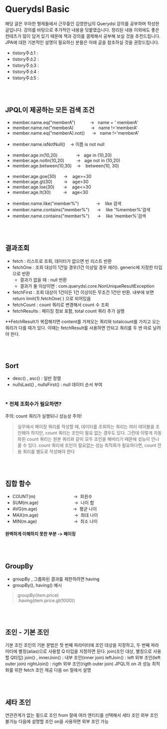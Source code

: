 # Querydsl Basic
해당 글은 우아한 형제들에서 근무중인 김영한님의 Querydsl 강의를 공부하며 작성한 글입니다. 강의를 바탕으로 추가적인 내용을 덧붙였습니다. 정리된 내용 이외에도 좋은 컨테츠가 많이 담겨 있기 때문에 책과 강의를 결제해서 공부해 보실 것을 추천드립니다.
JPA에 대한 기본적인 설명이 필요하신 분들은 아래 글을 참조하실 것을 권장드립니다.

- tistory주소1 :
- tistory주소2 :
- tistory주소3 :
- tistory주소4 :
- tistory주소5 :

<br><br/>

## JPQL이 제공하는 모든 검색 조건

- member.name.eq("memberA")    &nbsp;&nbsp;&nbsp;&nbsp;&nbsp;&nbsp;&nbsp;&nbsp;&nbsp;&nbsp; ->&nbsp;&nbsp; name = '
  memberA'
- member.name.ne("memberA)  &nbsp;&nbsp;&nbsp;&nbsp;&nbsp;&nbsp;&nbsp;&nbsp;&nbsp;&nbsp;&nbsp;&nbsp; ->&nbsp;&nbsp;
  name !='memberA'
- member.name.eq("memberA).not() &nbsp;&nbsp;&nbsp;&nbsp; ->&nbsp;&nbsp; name !='memberA'
  <br><br/>
- member.name.isNotNull() &nbsp;&nbsp; -> 이름 is not null
  <br><br/>
- member.age.in(10,20) &nbsp;&nbsp;&nbsp;&nbsp;&nbsp;&nbsp;&nbsp;&nbsp;&nbsp;&nbsp;&nbsp;&nbsp;&nbsp; ->&nbsp;&nbsp; age in (10,20)
- member.age.notIn(10,20) &nbsp;&nbsp;&nbsp;&nbsp;&nbsp;&nbsp;&nbsp;&nbsp; ->&nbsp;&nbsp; age not in (10,20)
- member.age.between(10,30) &nbsp;&nbsp;&nbsp;-> &nbsp;&nbsp; between(10, 30)
  <br><br/>
- member.age.goe(30) &nbsp;&nbsp;&nbsp;&nbsp; -> &nbsp;&nbsp; age>=30
- member.age.gt(30) &nbsp;&nbsp;&nbsp;&nbsp;&nbsp;&nbsp;&nbsp; -> &nbsp;&nbsp; age>30
- member.age.loe(30) &nbsp;&nbsp;&nbsp;&nbsp;&nbsp; -> &nbsp;&nbsp; age<=30
- member.age.lt(30) &nbsp;&nbsp;&nbsp;&nbsp;&nbsp;&nbsp;&nbsp;&nbsp; -> &nbsp;&nbsp; age<30
  <br><br/>
- member.name.like("member%") &nbsp;&nbsp;&nbsp;&nbsp;&nbsp;&nbsp;&nbsp;&nbsp;&nbsp;&nbsp;&nbsp;&nbsp; ->  &nbsp;&nbsp; like 검색
- member.name.contains("member%") &nbsp;&nbsp;&nbsp;&nbsp; ->  &nbsp;&nbsp; like '%member%'검색
- member.name.contains("member%") &nbsp;&nbsp;&nbsp;&nbsp; ->  &nbsp;&nbsp; like 'member%'검색

<br><br/>

## 결과조회
- fetch : 리스트로 조회, 데이터가 없으면 빈 리스트 반환 
- fetchOne : 조회 대상이 1건일 경우(1건 이상일 경우 에러). generic에 지정한 타입으로 반환
  - 결과가 없을 때 : null 반환 
  - 결과가 둘 이상이면 : com.querydsl.core.NonUniqueResultException 
- fetchFirst : 조회 대상이 1건이든 1건 이상이든 무조건 1건만 반환. 내부에 보면 return limit(1).fetchOne( ) 으로 되어있음
- fetchCount : count 쿼리로 변경해서 count 수 조회 
- fetchResults : 페이징 정보 포함, total count 쿼리 추가 실행

**FetchResult가 복잡해지면 content를 가져오는 쿼리와 totalcount를 가지고 오는 쿼리가 다를 때가 있다. 이때는 fetchResult를 사용하면 안되고 쿼리를 두 번 따로 날려야 한다.
<br><br/>
<br><br/>
## Sort

- desc() , asc() : 일반 정렬
- nullsLast() , nullsFirst() : null 데이터 순서 부여
<br><br/>
### * 전체 조회수가 필요하면?

주의: count 쿼리가 실행되니 성능상 주의!
> 실무에서 페이징 쿼리를 작성할 때, 데이터를 조회하는 쿼리는 여러 테이블을 조인해야 하지만, count 쿼리는 조인이 필요 없는 경우도 있다. 그런데 이렇게 자동화된 count 쿼리는 원본 쿼리와 같이 모두 조인을 해버리기 때문에 성능이 안나올 수 있다. count 쿼리에 조인이 필요없는 성능 최적화가 필요하다면, count 전용 쿼리를 별도로 작성해야 한다

<br><br/>
## 집합 함수
- COUNT(m) &nbsp;&nbsp;&nbsp;&nbsp;&nbsp;&nbsp;&nbsp;&nbsp;&nbsp;&nbsp;&nbsp;&nbsp;&nbsp;&nbsp;&nbsp;&nbsp;&nbsp;&nbsp;&nbsp;&nbsp;&nbsp;&nbsp;&nbsp;&nbsp;&nbsp;&nbsp;&nbsp;&nbsp;&nbsp; ->&nbsp;&nbsp;회원수
- SUM(m.age) &nbsp;&nbsp;&nbsp;&nbsp;&nbsp;&nbsp;&nbsp;&nbsp;&nbsp;&nbsp;&nbsp;&nbsp;&nbsp;&nbsp;&nbsp;&nbsp;&nbsp;&nbsp;&nbsp;&nbsp;&nbsp;&nbsp;&nbsp;&nbsp;&nbsp;&nbsp;&nbsp; ->&nbsp;&nbsp;나이 합 
- AVG(m.age) &nbsp;&nbsp;&nbsp;&nbsp;&nbsp;&nbsp;&nbsp;&nbsp;&nbsp;&nbsp;&nbsp;&nbsp;&nbsp;&nbsp;&nbsp;&nbsp;&nbsp;&nbsp;&nbsp;&nbsp;&nbsp;&nbsp;&nbsp;&nbsp;&nbsp;&nbsp;&nbsp; ->&nbsp;&nbsp;평균 나이
- MAX(m.age) &nbsp;&nbsp;&nbsp;&nbsp;&nbsp;&nbsp;&nbsp;&nbsp;&nbsp;&nbsp;&nbsp;&nbsp;&nbsp;&nbsp;&nbsp;&nbsp;&nbsp;&nbsp;&nbsp;&nbsp;&nbsp;&nbsp;&nbsp;&nbsp;&nbsp;&nbsp;&nbsp; ->&nbsp;&nbsp;최대 나이
- MIN(m.age) &nbsp;&nbsp;&nbsp;&nbsp;&nbsp;&nbsp;&nbsp;&nbsp;&nbsp;&nbsp;&nbsp;&nbsp;&nbsp;&nbsp;&nbsp;&nbsp;&nbsp;&nbsp;&nbsp;&nbsp;&nbsp;&nbsp;&nbsp;&nbsp;&nbsp;&nbsp;&nbsp;&nbsp; ->&nbsp;&nbsp;최소 나이

#### 완벽하게 이해하지 못한 부분 -> 페이징
<br><br/>
## GroupBy

- groupBy , 그룹화된 결과를 제한하려면 having
- groupBy(), having() 예시 
>groupBy(item.price)
<br/>.having(item.price.gt(1000))



<br><br/>
## 조인 - 기본 조인

기본 조인 조인의 기본 문법은 첫 번째 파라미터에 조인 대상을 지정하고, 두 번째 파라미터에 별칭(alias)으로 사용할 Q 타입을 지정하면 된다. join(조인 대상, 별칭으로 사용할 Q타입)
join() , innerJoin() : 내부 조인(inner join)
leftJoin() : left 외부 조인(left outer join)
rightJoin() : rigth 외부 조인(rigth outer join)
JPQL의 on 과 성능 최적화를 위한 fetch 조인 제공 다음 on 절에서 설명

<br><br/>
## 세타 조인

연관관계가 없는 필드로 조인 from 절에 여러 엔티티를 선택해서 세타 조인 외부 조인 불가능 다음에 설명할 조인 on을 사용하면 외부 조인 가능